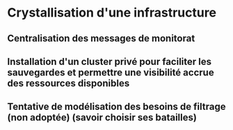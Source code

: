 Crystallisation d'une infrastructure
=================================

Centralisation des messages de monitorat
----------------------------------

Installation d'un cluster privé pour faciliter les sauvegardes et permettre une visibilité accrue des ressources disponibles
-----------------------------------------------------------------------

Tentative de modélisation des besoins de filtrage (non adoptée) (savoir choisir ses batailles)
------------------------------------------------------
